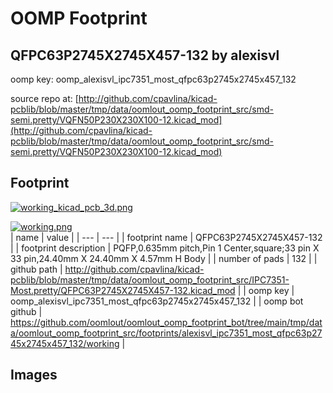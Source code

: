 # OOMP Footprint  
## QFPC63P2745X2745X457-132  by alexisvl  
  
oomp key: oomp_alexisvl_ipc7351_most_qfpc63p2745x2745x457_132  
  
source repo at: [http://github.com/cpavlina/kicad-pcblib/blob/master/tmp/data/oomlout_oomp_footprint_src/smd-semi.pretty/VQFN50P230X230X100-12.kicad_mod](http://github.com/cpavlina/kicad-pcblib/blob/master/tmp/data/oomlout_oomp_footprint_src/smd-semi.pretty/VQFN50P230X230X100-12.kicad_mod)  
## Footprint  
  
[![working_kicad_pcb_3d.png](working_kicad_pcb_3d_600.png)](working_kicad_pcb_3d.png)  
  
[![working.png](working_600.png)](working.png)  
| name | value | 
| --- | --- | 
| footprint name | QFPC63P2745X2745X457-132 | 
| footprint description | PQFP,0.635mm pitch,Pin 1 Center,square;33 pin X 33 pin,24.40mm X 24.40mm X 4.57mm H Body | 
| number of pads | 132 | 
| github path | http://github.com/cpavlina/kicad-pcblib/blob/master/tmp/data/oomlout_oomp_footprint_src/IPC7351-Most.pretty/QFPC63P2745X2745X457-132.kicad_mod | 
| oomp key | oomp_alexisvl_ipc7351_most_qfpc63p2745x2745x457_132 | 
| oomp bot github | https://github.com/oomlout/oomlout_oomp_footprint_bot/tree/main/tmp/data/oomlout_oomp_footprint_src/footprints/alexisvl_ipc7351_most_qfpc63p2745x2745x457_132/working | 
## Images  
